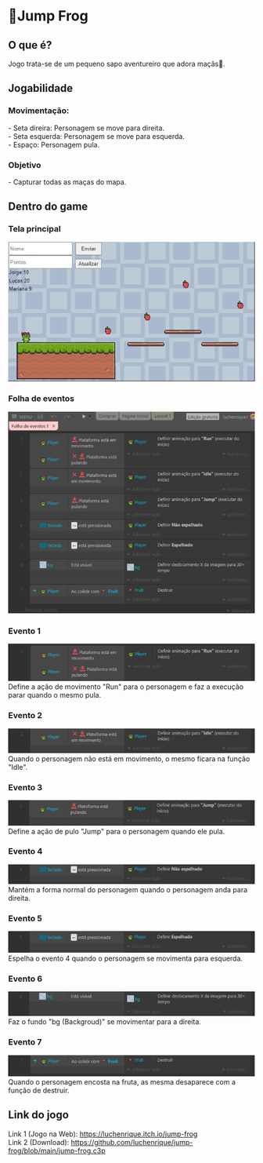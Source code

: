 <h1>🐸Jump Frog</h1>

<h2>O que é?</h2>
Jogo trata-se de um pequeno sapo aventureiro que adora maçãs🍎.

<h2>Jogabilidade</h2>
<h3> Movimentação:</h3>
- Seta direira: Personagem se move para direita. </br>
- Seta esquerda: Personagem se move para esquerda. </br>
- Espaço: Personagem pula.

<h3> Objetivo </h3>
- Capturar todas as maças do mapa.

<h2>Dentro do game</h2>

<h3>Tela principal </h3>
<a><img src="./prints/principal.png"></a>

<h3> Folha de eventos </h3>
<a><img src="./prints/acoes.png"></a>

<h3> Evento 1 </h3>
<a><img src="./prints/acao1.png"></a>
Define a ação de movimento "Run" para o personagem e faz a execução parar quando o mesmo pula.

<h3> Evento 2 </h3>
<a><img src="./prints/acao2.png"></a>
Quando o personagem não está em movimento, o mesmo ficara na função "Idle".

<h3> Evento 3 </h3>
<a><img src="./prints/acao3.png"></a>
Define a ação de pulo "Jump" para o personagem quando ele pula.

<h3> Evento 4 </h3>
<a><img src="./prints/acao4.png"></a>
Mantém a forma normal do personagem quando o personagem anda para direita.

<h3> Evento 5 </h3>
<a><img src="./prints/acao5.png"></a>
Espelha o evento 4 quando o personagem se movimenta para esquerda.

<h3> Evento 6 </h3>
<a><img src="./prints/acao6.png"></a>
Faz o fundo "bg (Backgroud)" se movimentar para a direita.

<h3> Evento 7 </h3>
<a><img src="./prints/acao7.png"></a>
Quando o personagem encosta na fruta, as mesma desaparece com a função de destruir.

<h2>Link do jogo</h2>

Link 1 (Jogo na Web): https://luchenrique.itch.io/jump-frog </br>
Link 2 (Download): https://github.com/luchenrique/jump-frog/blob/main/jump-frog.c3p
